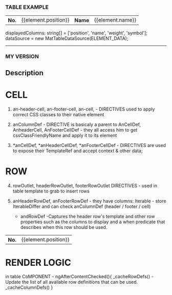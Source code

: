 ### TABLE EXAMPLE

<table table [dataSource]="dataSource" class="whatever">

  <!--- Note that these columns can be defined in any order.
        The actual rendered columns are set as a property on the row definition" -->

  <!-- Position Column -->
  <ng-container matColumnDef="position">
    <th mat-header-cell *matHeaderCellDef> No. </th>
    <td mat-cell *matCellDef="let element"> {{element.position}} </td>
  </ng-container>

  <!-- Name Column -->
  <ng-container matColumnDef="name">
    <th mat-header-cell *matHeaderCellDef> Name </th>
    <td mat-cell *matCellDef="let element"> {{element.name}} </td>
  </ng-container>

  <tr mat-header-row *matHeaderRowDef="displayedColumns"></tr>
  <tr mat-row *matRowDef="let row; columns: displayedColumns;"></tr>
</table>

  displayedColumns: string[] = ['position', 'name', 'weight', 'symbol'];
  dataSource = new MatTableDataSource<PeriodicElement>(ELEMENT_DATA);

-------------------------------------------------------------------------
### MY VERSION 

## Description
#  CELL
 1) an-header-cell, an-footer-cell, an-cell, - DIRECTIVES used to apply correct CSS classes to their native element

 2) anColumnDef - DIRECTIVE is basicaly a parent to AnCellDef, AnheaderCell, AnFooterCellDef - they all access him to get cssClassFriendlyName and apply it to its element

 3) *anCellDef, *anHeaderCellDef, *anFooterCellDef - DIRECTIVES are used to expose their <ng-template> TemplateRef<any> and accept context & other data;

# ROW
4) rowOutlet, headerRowOutlet, footerRowOutlet DIRECTIVES - used in table template to grab <ng-containers> to insert rows

5) anHeaderRowDef, anFooterRowDef - they have columns: Iterable<string> - store IterableDiffer and can check anColumnDef (header / footer / cell)
    - andRowDef  -Captures the header row's template and other row properties such as the columns to display and a when predicate that describes when this row should be used.

<!-- Table is component containeing 
        <ng-content select="caption"></ng-content>
        <ng-container headerRowOutlet></ng-container>
        <ng-container rowOutlet></ng-container>
        <ng-container footerRowOutlet></ng-container>
-->
<table ang-table [dataSource]="dataSource" class="whatever"> 

  <!--- Note that these columns can be defined in any order.
        The actual rendered columns are set as a property on the row definition" -->

  <ng-container anColumnDef="position">
    <th an-header-cell *anHeaderCellDef> No. </th>
    <td an-cell *anCellDef="let element"> {{element.position}} </td>
  </ng-container>

<!-- Borh header-row & row are components whose templaet is <ng-container anCellOutlet></ng-container>-->
  <tr header-row *anHeaderRowDef="displayedColumns"></tr> <!-- anHeaderRowDef captures -->
  <tr row *anRowDef="let row; columns: displayedColumns;"></tr>
</table>

# RENDER LOGIC

  in table CoMPONENT -  ngAfterContentChecked(){
      _cacheRowDefs() - Update the list of all available row definitions that can be used. 
      _cacheColumnDefs()
  }
